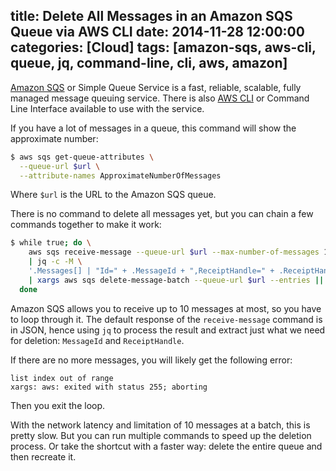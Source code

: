 title: Delete All Messages in an Amazon SQS Queue via AWS CLI
date: 2014-11-28 12:00:00
categories: [Cloud]
tags: [amazon-sqs, aws-cli, queue, jq, command-line, cli, aws, amazon]
---

[Amazon SQS] or Simple Queue Service is a fast, reliable, scalable, fully managed message queuing service. There is also [AWS CLI] or Command Line Interface available to use with the service.

If you have a lot of messages in a queue, this command will show the approximate number:

```sh
$ aws sqs get-queue-attributes \
  --queue-url $url \
  --attribute-names ApproximateNumberOfMessages
```

Where `$url` is the URL to the Amazon SQS queue.

There is no command to delete all messages yet, but you can chain a few commands together to make it work:

<!-- more -->

```sh
$ while true; do \
    aws sqs receive-message --queue-url $url --max-number-of-messages 10 \
    | jq -c -M \ 
    '.Messages[] | "Id=" + .MessageId + ",ReceiptHandle=" + .ReceiptHandle' \
    | xargs aws sqs delete-message-batch --queue-url $url --entries || break; \
  done
```

Amazon SQS allows you to receive up to 10 messages at most, so you have to loop through it. The default response of the `receive-message` command is in JSON, hence using `jq` to process the result and extract just what we need for deletion: `MessageId` and `ReceiptHandle`.

If there are no more messages, you will likely get the following error:

```plain
list index out of range
xargs: aws: exited with status 255; aborting
```

Then you exit the loop.

With the network latency and limitation of 10 messages at a batch, this is pretty slow. But you can run multiple commands to speed up the deletion process. Or take the shortcut with a faster way: delete the entire queue and then recreate it.

[Amazon SQS]: http://aws.amazon.com/sqs/
[AWS CLI]: http://aws.amazon.com/cli/
